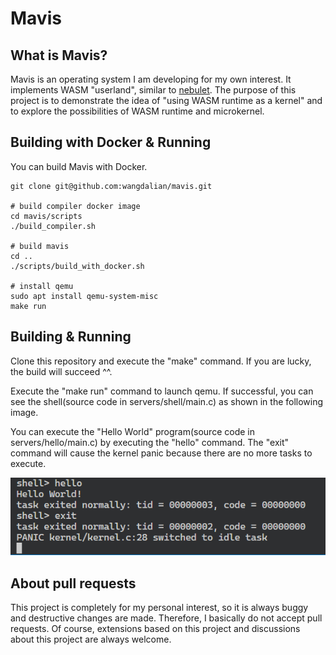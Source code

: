 # Mavis

## What is Mavis?
Mavis is an operating system I am developing for my own interest.
It implements WASM "userland", similar to [nebulet](https://github.com/nebulet/nebulet). 
The purpose of this project is to demonstrate the idea of "using WASM runtime as a kernel" and to explore the possibilities of WASM runtime and microkernel.

## Building with Docker & Running
You can build Mavis with Docker.
```
git clone git@github.com:wangdalian/mavis.git

# build compiler docker image
cd mavis/scripts
./build_compiler.sh

# build mavis
cd ..
./scripts/build_with_docker.sh

# install qemu
sudo apt install qemu-system-misc
make run
```

## Building & Running
Clone this repository and execute the "make" command. 
If you are lucky, the build will succeed ^^.

Execute the "make run" command to launch qemu.
If successful, you can see the shell(source code in servers/shell/main.c) as shown in the following image.

You can execute the "Hello World" program(source code in servers/hello/main.c) by executing the "hello" command.
The "exit" command will cause the kernel panic because there are no more tasks to execute.

![wasm-shell](https://github.com/RI5255/mavis/blob/images/wasm-shell.PNG)

## About pull requests
This project is completely for my personal interest, so it is always buggy and destructive changes are made. 
Therefore, I basically do not accept pull requests. 
Of course, extensions based on this project and discussions about this project are always welcome.
